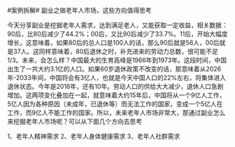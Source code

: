 #案例拆解# 副业之做老年人市场，这些方向值得思考

今天分享副业是挖掘老年人需求，达到满足老人，又能获取一定收益，相关数据：90后，比80后减少了44.2%；00后，又比90后减少了33.7%。11后，开始大幅度增长，这意味着，如果80后的总人口是100人的话，那么90后就是56人，00后就是37人。这同样意味着，80后退休之时，补充进来的劳动力总数，很可能不足1/3。未来，会怎么样？中国最大的生育高峰是1966年到1973年。这段时间，中国出生了一共大约3.1亿的人口。如果60岁退休政策不改变的话，那意味着从2026年-2033年间，中国将会有3亿人，也就是今天中国人口的22%左右，将集体进入退休状态。今年是2016年，还有10年。劳动人口的供给大大减少，退休人口急剧增加。这两项变化叠加在一起，就意味着大约15年后，中国将从一个9亿人工作，5亿人因为各种原因（未成年，已退休等）而无法工作的国家，变成一个5亿人在工作，而9亿人不能工作的国家。所以，未来老年人市场非常大，那通过副业怎么来挖掘老年人市场呢？可以从下面几个方向去思考

1、老年人精神需求
2、老年人身体健康需求
3、老年人社群需求